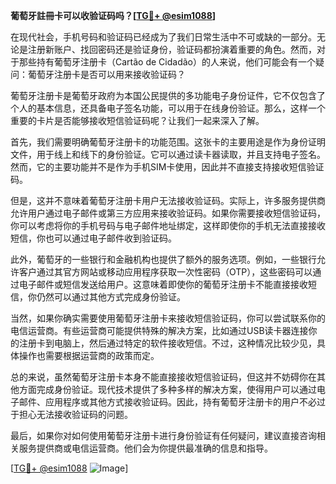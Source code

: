 **葡萄牙註冊卡可以收验证码吗？[[TG💪+ @esim1088](https://t.me/s/esim1088)]**

在现代社会，手机号码和验证码已经成为了我们日常生活中不可或缺的一部分。无论是注册新账户、找回密码还是验证身份，验证码都扮演着重要的角色。然而，对于那些持有葡萄牙注册卡（Cartão de Cidadão）的人来说，他们可能会有一个疑问：葡萄牙注册卡是否可以用来接收验证码？

葡萄牙注册卡是葡萄牙政府为本国公民提供的多功能电子身份证件，它不仅包含了个人的基本信息，还具备电子签名功能，可以用于在线身份验证。那么，这样一个重要的卡片是否能够接收短信验证码呢？让我们一起来深入了解。

首先，我们需要明确葡萄牙注册卡的功能范围。这张卡的主要用途是作为身份证明文件，用于线上和线下的身份验证。它可以通过读卡器读取，并且支持电子签名。然而，它的主要功能并不是作为手机SIM卡使用，因此并不直接支持接收短信验证码。

但是，这并不意味着葡萄牙注册卡用户无法接收验证码。实际上，许多服务提供商允许用户通过电子邮件或第三方应用来接收验证码。如果你需要接收短信验证码，你可以考虑将你的手机号码与电子邮件地址绑定，这样即使你的手机无法直接接收短信，你也可以通过电子邮件收到验证码。

此外，葡萄牙的一些银行和金融机构也提供了额外的服务选项。例如，一些银行允许客户通过其官方网站或移动应用程序获取一次性密码（OTP），这些密码可以通过电子邮件或短信发送给用户。这意味着即使你的葡萄牙注册卡不能直接接收短信，你仍然可以通过其他方式完成身份验证。

当然，如果你确实需要使用葡萄牙注册卡来接收短信验证码，你可以尝试联系你的电信运营商。有些运营商可能提供特殊的解决方案，比如通过USB读卡器连接你的注册卡到电脑上，然后通过特定的软件接收短信。不过，这种情况比较少见，具体操作也需要根据运营商的政策而定。

总的来说，虽然葡萄牙注册卡本身不能直接接收短信验证码，但这并不妨碍你在其他方面完成身份验证。现代技术提供了多种多样的解决方案，使得用户可以通过电子邮件、应用程序或其他方式接收验证码。因此，持有葡萄牙注册卡的用户不必过于担心无法接收验证码的问题。

最后，如果你对如何使用葡萄牙注册卡进行身份验证有任何疑问，建议直接咨询相关服务提供商或电信运营商。他们会为你提供最准确的信息和指导。

[[TG💪+ @esim1088](https://t.me/s/esim1088) ![Image](https://i.postimg.cc/4NQfJmqS/Snipaste-2025-05-13-00-14-12.png)]